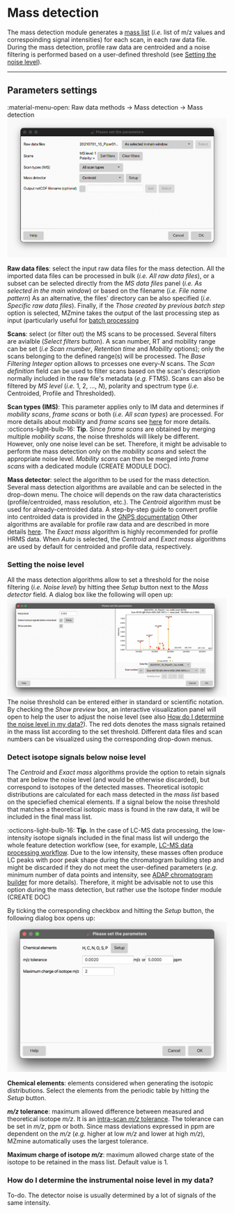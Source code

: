 # **Mass detection**
The mass detection module generates a [mass list](../../terminology/general-terminology.md#mass-list) (_i.e._ list of m/z values and correspoinding signal intensities) for each scan, in each raw data file. During the mass detection, profile raw data are centroided and a noise filtering is performed based on a user-defined threshold (see [Setting the noise level](#setting-the-noise-level)).

---
## Parameters settings
:material-menu-open: Raw data methods → Mass detection → Mass detection
![Mass detection](mass_detection_main.png)

**Raw data files**: select the input raw data files for the mass detection. All the imported data files can be processed in bulk (_i.e._ _All raw data files_), or a subset can be selected directly from the _MS data files_ panel (_i.e._ _As selected in the main window_) or based on the filename (_i.e._ _File name pattern_) As an alternative, the files' directory can be also specified (_i.e._ _Specific raw data files_). Finally, if the _Those created by previous batch step_ option is selected, MZmine takes the output of the last processing step as input (particularly useful for [batch processing](../../workflows/batch_processing/batch-processing.md)

**Scans**: select (or filter out) the MS scans to be processed. Several filters are avialble (_Select filters_ button). A scan number, RT and mobility range can be set (_i.e_ _Scan rnumber_, _Retention time_ and _Mobility_ options); only the scans belonging to the defined range(s) will be processed. The _Base Filtering Integer_ option allows to prcesses one every-_N_ scans. The _Scan definition_ field can be used to filter scans based on the scan's description normally included in the raw file's metadata (_e.g._ FTMS). Scans can also be filtered by _MS level_ (_i.e._ 1, 2, ..., _N_), polarity and spectrum type (_i.e._ Centroided, Profile and Thresholded).

**Scan types (IMS)**: This parameter applies only to IM data and determines if _mobility scans_, _frame scans_ or both (_i.e._ _All scan types_) are processed. For more details about _mobility_ and _frame scans_ see [here](../../terminology/general-terminology.md#accumulations-mobility-scans-and-frames) for more details.<br>
:octicons-light-bulb-16: **Tip**. Since _frame scans_ are obtained by merging multiple _mobility scans_, the noise thresholds will likely be different. However, only one noise level can be set. Therefore, it might be advisable to perform the mass detection only on the _mobility scans_ and select the appropriate noise level. _Mobility scans_ can then be merged into _frame scans_ with a dedicated module (CREATE MODULE DOC). 

**Mass detector**: select the algorithm to be used for the mass detection. Several mass detection algorithms are available and can be selected in the drop-down menu. The choice will depends on the raw data characteristics (profile/centroided, mass resolution, etc.). The _Centroid_ algorithm must be used for already-centroided data. A step-by-step guide to convert profile into centroided data is provided in the [GNPS documentation](https://ccms-ucsd.github.io/GNPSDocumentation/fileconversion/) Other algorithms are available for profile raw data and are described in more details [here](mass-detection-algorithms.md). The _Exact mass_ algorithm is highly recommended for profile HRMS data. When _Auto_ is selected, the _Centroid_ and _Exact mass_ algorithms are used by default for centroided and profile data, respectively.

### **Setting the noise level**
All the mass detection algorithms allow to set a threshold for the noise filtering (_i.e._ _Noise level_) by hitting thee _Setup_ button next to the _Mass detector_ field. A dialog box like the following will open up:
![Noise level](noise_level.png)
The noise threshold can be entered either in standard or scientific notation. By checking the _Show preview_ box, an interactive visualization panel will open to help the user to adjust the noise level (see also [How do I determine the noise level in my data?](#how-do-i-determine-the-noise-level-in-my-data)). The red dots denotes the mass signals retained in the mass list according to the set threshold. Different data files and scan numbers can be visualized using the corresponding drop-down menus. 

### Detect isotope signals below noise level
The _Centroid_ and _Exact mass_ algorithms provide the option to retain signals that are below the noise level (and would be otherwise discarded), but correspond to isotopes of the detected masses. Theoretical isotopic distributions are calculated for each mass detected in the _mass list_ based on the speciefied chemical elements. If a signal below the noise threshold that matches a theoretical isotopic mass is found in the raw data, it will be included in the final mass list.

:octicons-light-bulb-16: **Tip**. In the case of LC-MS data processing, the low-intensity isotope signals included in the final mass list will undergo the whole feature detection workflow (see, for example, [LC-MS data processing workflow](../../workflows/lcmsworkflow/lcms-workflow.md). Due to the low intensity, these masses often produce LC peaks with poor peak shape during the chromatogram building step and might be discarded if they do not meet the user-defined parameters (_e.g._ minimum number of data points and intensity, see [ADAP chromatogram builder](../featdet_adap_chromatogram_builder/adap-chromatogram-builder.md) for more details). Therefore, it might be advisable not to use this option during the mass detection, but rather use the Isotope finder module (CREATE DOC)

By ticking the corresponding checkbox and hitting the _Setup_ button, the following dialog box opens up:
![detect isotopes](isotopes_below_noise.png)

**Chemical elements**: elements considered when generating the isotopic distributions. Select the elements from the periodic table by hitting the _Setup_ button.

**_m/z_ tolerance**: maximum allowed difference between measured and theoretical isotope _m/z_. It is an [intra-scan _m/z_ tolerance](../../terminology/general-terminology.md#Intra-and-inter-scan-tolerances). The tolerance can be set in _m/z_, ppm or both. Since mass deviations expressed in ppm are dependent on the _m/z_ (_e.g._ higher at low _m/z_ and lower at high _m/z_), MZmine automatically uses the largest tolerance.

**Maximum charge of isotope _m/z_**: maximum allowed charge state of the isotope to be retained in the mass list. Default value is 1.

### **How do I determine the instrumental noise level in my data?**
To-do.
The detector noise is usually determined by a lot of signals of the same intensity.

